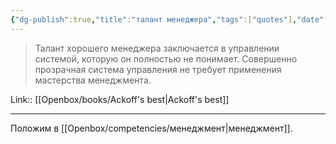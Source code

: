 ```yaml
---
{"dg-publish":true,"title":"талант менеджера","tags":["quotes"],"date":"2023-02-01T12:18:52+04:00","modified_at":"2023-05-09T18:02:07+04:00","alias":"талант менеджера","dg-path":"/quotes/202302011218.md","permalink":"/quotes/202302011218/","dgPassFrontmatter":true}
---
```



> Талант хорошего менеджера заключается в управлении системой, которую он полностью не понимает. Совершенно прозрачная система управления не требует применения мастерства менеджмента.

Link:: [[Openbox/books/Ackoff's best|Ackoff's best]]

---

Положим в [[Openbox/competencies/менеджмент|менеджмент]].

